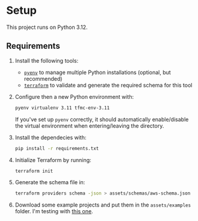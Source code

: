 # Setup
This project runs on Python 3.12.

## Requirements
1.  Install the following tools:

    - [`pyenv`](https://github.com/pyenv/pyenv#installation) to manage multiple Python installations (optional, but recommended)
    - [`terraform`](https://developer.hashicorp.com/terraform/tutorials/aws-get-started/install-cli) 
        to validate and generate the required schema for this tool

2.  Configure then a new Python environment with:
    ```bash
    pyenv virtualenv 3.11 tfmc-env-3.11
    ```

    If you've set up `pyenv` correctly, it should automatically enable/disable the virtual environment
    when entering/leaving the directory.

3.  Install the dependecies with:
    ```bash
    pip install -r requirements.txt
    ```
4.  Initialize Terraform by running:
    ```bash
    terraform init
    ```

5.  Generate the schema file in:
    ```bash
    terraform providers schema -json > assets/schemas/aws-schema.json
    ```
6.  Download some example projects and put them in the `assets/examples` folder. I'm testing with [this one](https://github.com/futurice/terraform-examples/tree/master/aws). 
